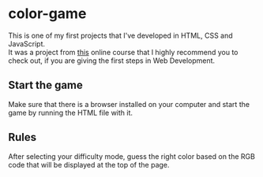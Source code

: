 # color-game

This is one of my first projects that I've developed in HTML, CSS and JavaScript. \
It was a project from [this](https://www.udemy.com/the-web-developer-bootcamp/) online course that I highly recommend you to check out, if you are giving the first steps in Web Development.

## Start the game

Make sure that there is a browser installed on your computer and start the game by running the HTML file with it.

## Rules
After selecting your difficulty mode, guess the right color based on the RGB code that will be displayed at the top of the page.
